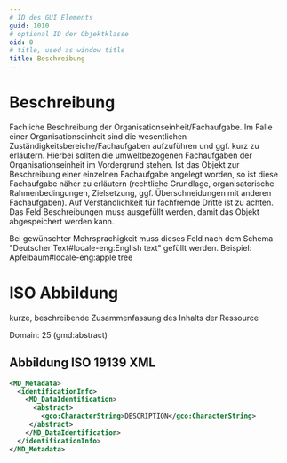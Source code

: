 ```yaml
---
# ID des GUI Elements
guid: 1010
# optional ID der Objektklasse
oid: 0
# title, used as window title
title: Beschreibung
---
```


# Beschreibung

Fachliche Beschreibung der Organisationseinheit/Fachaufgabe. Im Falle einer Organisationseinheit sind die wesentlichen Zuständigkeitsbereiche/Fachaufgaben aufzuführen und ggf. kurz zu erläutern. Hierbei sollten die umweltbezogenen Fachaufgaben der Organisationseinheit im Vordergrund stehen. Ist das Objekt zur Beschreibung einer einzelnen Fachaufgabe angelegt worden, so ist diese Fachaufgabe näher zu erläutern (rechtliche Grundlage, organisatorische Rahmenbedingungen, Zielsetzung, ggf. Überschneidungen mit anderen Fachaufgaben). Auf Verständlichkeit für fachfremde Dritte ist zu achten. Das Feld Beschreibungen muss ausgefüllt werden, damit das Objekt abgespeichert werden kann.

Bei gewünschter Mehrsprachigkeit muss dieses Feld nach dem Schema "Deutscher Text#locale-eng:English text" gefüllt werden. Beispiel: Apfelbaum#locale-eng:apple tree

# ISO Abbildung

kurze, beschreibende Zusammenfassung des Inhalts der Ressource

Domain: 25 (gmd:abstract)

## Abbildung ISO 19139 XML

```XML
<MD_Metadata>
  <identificationInfo>
    <MD_DataIdentification>
      <abstract>
        <gco:CharacterString>DESCRIPTION</gco:CharacterString>
     </abstract>
    </MD_DataIdentification>
  </identificationInfo>
</MD_Metadata>
```
